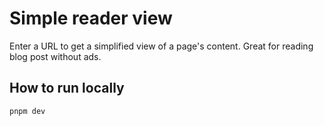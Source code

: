 # Simple reader view

Enter a URL to get a simplified view of a page's content. Great for reading blog post without ads.

## How to run locally

```shell
pnpm dev
```
